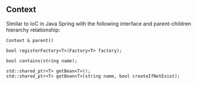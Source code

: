 ## Context
Similar to IoC in Java Spring with the following interface and parent-children hierarchy relationship:
```
Context & parent()

bool registerFactory<T>(Factory<T> factory);

bool contains(string name);

std::shared_ptr<T> getBean<T>();
std::shared_ptr<T> getBean<T>(string name, bool createIfNotExist);
```
